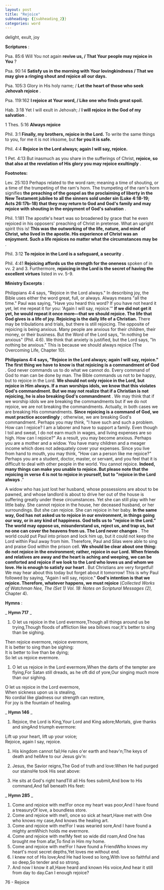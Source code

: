 ```yaml
---
layout: post
title: "Rejoice"
subheading: {{subheading_2}}
categories: word
---
```


delight, exult, joy

**Scriptures** :

Psa. 85:6 Will You not again **revive us, / That Your people may rejoice in You** ?

Psa. 90:14 **Satisfy us in the morning with Your lovingkindness / That we may give a ringing shout and rejoice all our days.**

Psa. 105:3 Glory in His holy name; / **Let the heart of those who seek Jehovah rejoice** .

Psa. 119:162 **I rejoice at Your word, / Like one who finds great spoil.**

Hab. 3:18 Yet I will exult in Jehovah; / **I will rejoice in the God of my salvation** .

1 Thes. 5:16 **Always rejoice**

Phil. 3:1 **Finally, my brothers, rejoice in the Lord.** To write the same things to you, for me it is not irksome, but **for you it is safe.**

Phil. 4:4 **Rejoice in the Lord always; again I will say, rejoice.**

1 Pet. 4:13 But inasmuch as you share in the sufferings of Christ, **rejoice, so that also at the revelation of His glory you may rejoice exultingly** .

**Footnotes:**

Lev. 25:103 Perhaps related to the word ram; meaning a time of shouting, or a time of the trumpeting of the ram's horn. The trumpeting of the ram's horn signifies **the preaching of the gospel as the proclaiming of liberty in the New Testament jubilee to all the sinners sold under sin (Luke 4:18-19; Acts 26:17b-18) that they may return to God and God's family and may rejoice with shouting in the enjoyment of God's salvation** .

Phil. 1:181 The apostle's heart was so broadened by grace that he even rejoiced in his opposers' preaching of Christ in pretense. What an upright spirit this is! **This was the outworking of the life, nature, and mind of Christ, who lived in the apostle. His experience of Christ was an enjoyment. Such a life rejoices no matter what the circumstances may be** .

Phil. 3:12  **To rejoice in the Lord is a safeguard, a security** .

Phil. 4:41 **Rejoicing affords us the strength for the oneness** spoken of in vv. 2 and 3. Furthermore, **rejoicing in the Lord is the secret of having the excellent virtues** listed in vv. 5-9.

**Ministry Excerpts** :

Philippians 4:4 says, "Rejoice in the Lord always." In describing joy, the Bible uses either the word great, full, or always. Always means "all the time." Paul was saying, "Have you heard this word? If you have not heard it yet, let me repeat it for you: 'Again I will say, rejoice.'" **If we did not get it yet, he would repeat it once more—that we should rejoice. The life that God gives is a life of joy. Rejoicing is the daily life of a Christian.** There may be tribulations and trials, but there is still rejoicing. The opposite of rejoicing is being anxious. Many people are anxious for their children, their money, or their business. But the Word of the Lord says, "In nothing be anxious" (Phil. 4:6). We think that anxiety is justified, but the Lord says, "In nothing be anxious." This is because we should always rejoice (The Overcoming Life, Chapter 10).

**Philippians 4:4 says, "Rejoice in the Lord always; again I will say, rejoice." The first thing we have to know is that rejoicing is a commandment of God** . God never commands us to do what we cannot do. Every command of God to man can be done by man. The Bible commands us not to be happy, but to rejoice in the Lord. **We should not only rejoice in the Lord, but rejoice in Him always. If a man worships idols, we know that this violates God's commandment. But we may not realize that if a Christian is not rejoicing, he is also breaking God's commandment** . We may think that if we worship idols we are breaking the commandments but if we do not rejoice, we are not breaking the commandments. Actually, in both cases we are breaking His commandments. **Since rejoicing is a command of God, we must practice accordingly** ; otherwise, we are breaking God's commandment. Perhaps you may think, "I have such and such a problem. How can I rejoice? I am a laborer and have to support a family. Even though I toil and sweat, I do not earn much in wages, and living expenses are so high. How can I rejoice?" As a result, you may become anxious. Perhaps you are a mother and a widow. You have many children and a meager income which does not adequately cover your expenses. Since you live from hand to mouth, you may think, "How can a person like me rejoice?" Perhaps you are a student, doctor, master, or servant, and you feel that it is difficult to deal with other people in the world. You cannot rejoice. **Indeed, many things can make you unable to rejoice. But please note that the rejoicing in verse 4 is not to rejoice in yourself, but to "rejoice in the Lord always** ."

A widow who has just lost her husband, whose possessions are about to be pawned, and whose landlord is about to drive her out of the house is suffering greatly under these circumstances. Yet she can still play with her little baby. She cannot rejoice in the house, her deceased husband, or her surroundings. But she can rejoice. She can rejoice in her baby. **In the same way, God has not asked us to rejoice in our environment, in things going our way, or in any kind of happiness. God tells us to "rejoice in the Lord." The world may oppose us, misunderstand us, reject us, and trap us, but no one can cover the heavens from us. The Lord never changes** . The world could put Paul into prison and lock him up, but it could not keep the Lord within Paul away from him. Therefore, Paul and Silas were able to sing and praise God within the prison cell. **We should be clear about one thing: do not rejoice in the environment; rather, rejoice in our Lord. When friends and relatives are away and the heart is aching and weeping, we can be comforted and rejoice if we look to the Lord who loves us and whom we love. He is enough to satisfy our heart** . But Christians are very forgetful! We may hear about this today but forget about it tomorrow! This is why Paul followed by saying, "Again I will say, rejoice." **God's intention is that we rejoice. Therefore, whatever happens, we must rejoice** (_Collected Works of Watchman Nee, The (Set 1) Vol. 18: Notes on Scriptural Messages (2),_ Chapter 4).

**Hymns** :

_ **Hymn 717** _

1. O let us rejoice in the Lord evermore,Though all things around us be trying,Though floods of affliction like sea billows roar,It's better to sing than be sighing.

Then rejoice evermore, rejoice evermore,  
It is better to sing than be sighing:  
It is better to live than be dying;  
So let us rejoice evermore.

1. O let us rejoice in the Lord evermore,When the darts of the tempter are flying,For Satan still dreads, as he oft did of yore,Our singing much more than our sighing.

O let us rejoice in the Lord evermore,  
When sickness upon us is stealing,  
No cordial like gladness our strength can restore,  
For joy is the fountain of healing.

_ **Hymn 146** _

1. Rejoice, the Lord is King,Your Lord and King adore;Mortals, give thanks and singAnd triumph evermore:

Lift up your heart, lift up your voice;  
Rejoice, again I say, rejoice.

1. His kingdom cannot fail;He rules o'er earth and heav'n;The keys of death and hellAre to our Jesus giv'n:
2. Jesus, the Savior reigns,The God of truth and love:When He had purged our stainsHe took His seat above:

1. He sits at God's right handTill all His foes submit,And bow to His command,And fall beneath His feet:

_ **Hymn 285** _

1. Come and rejoice with me!For once my heart was poor,And I have found a treasuryOf love, a boundless store.
2. Come and rejoice with me!I, once so sick at heart,Have met with One who knows my case,And knows the healing art.
3. Come and rejoice with me!For I was wearied sore,And I have found a mighty armWhich holds me evermore.
4. Come and rejoice with me!My feet so wide did roam,And One has brought me from afar,To find in Him my home.
5. Come and rejoice with me!For I have found a FriendWho knows my heart's most secret depths,Yet loves me without end.
6. I knew not of His love;And He had loved so long,With love so faithful and so deep,So tender and so strong.
7. And now I know it all,Have heard and known His voice,And hear it still from day to day.Can I enough rejoice?

76 - Rejoice

